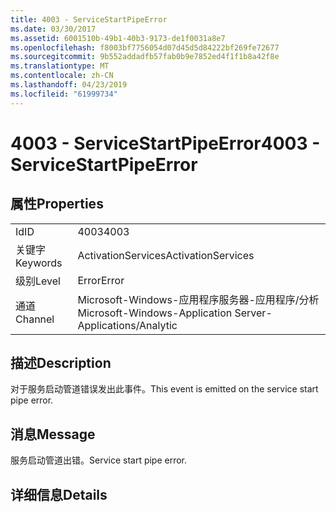 ```yaml
---
title: 4003 - ServiceStartPipeError
ms.date: 03/30/2017
ms.assetid: 6001510b-49b1-40b3-9173-de1f0031a8e7
ms.openlocfilehash: f8003bf7756054d07d45d5d84222bf269fe72677
ms.sourcegitcommit: 9b552addadfb57fab0b9e7852ed4f1f1b8a42f8e
ms.translationtype: MT
ms.contentlocale: zh-CN
ms.lasthandoff: 04/23/2019
ms.locfileid: "61999734"
---
```

# <a name="4003---servicestartpipeerror"></a><span data-ttu-id="ae1be-102">4003 - ServiceStartPipeError</span><span class="sxs-lookup"><span data-stu-id="ae1be-102">4003 - ServiceStartPipeError</span></span>
## <a name="properties"></a><span data-ttu-id="ae1be-103">属性</span><span class="sxs-lookup"><span data-stu-id="ae1be-103">Properties</span></span>  
  
|||  
|-|-|  
|<span data-ttu-id="ae1be-104">Id</span><span class="sxs-lookup"><span data-stu-id="ae1be-104">ID</span></span>|<span data-ttu-id="ae1be-105">4003</span><span class="sxs-lookup"><span data-stu-id="ae1be-105">4003</span></span>|  
|<span data-ttu-id="ae1be-106">关键字</span><span class="sxs-lookup"><span data-stu-id="ae1be-106">Keywords</span></span>|<span data-ttu-id="ae1be-107">ActivationServices</span><span class="sxs-lookup"><span data-stu-id="ae1be-107">ActivationServices</span></span>|  
|<span data-ttu-id="ae1be-108">级别</span><span class="sxs-lookup"><span data-stu-id="ae1be-108">Level</span></span>|<span data-ttu-id="ae1be-109">Error</span><span class="sxs-lookup"><span data-stu-id="ae1be-109">Error</span></span>|  
|<span data-ttu-id="ae1be-110">通道</span><span class="sxs-lookup"><span data-stu-id="ae1be-110">Channel</span></span>|<span data-ttu-id="ae1be-111">Microsoft-Windows-应用程序服务器-应用程序/分析</span><span class="sxs-lookup"><span data-stu-id="ae1be-111">Microsoft-Windows-Application Server-Applications/Analytic</span></span>|  
  
## <a name="description"></a><span data-ttu-id="ae1be-112">描述</span><span class="sxs-lookup"><span data-stu-id="ae1be-112">Description</span></span>  
 <span data-ttu-id="ae1be-113">对于服务启动管道错误发出此事件。</span><span class="sxs-lookup"><span data-stu-id="ae1be-113">This event is emitted on the service start pipe error.</span></span>  
  
## <a name="message"></a><span data-ttu-id="ae1be-114">消息</span><span class="sxs-lookup"><span data-stu-id="ae1be-114">Message</span></span>  
 <span data-ttu-id="ae1be-115">服务启动管道出错。</span><span class="sxs-lookup"><span data-stu-id="ae1be-115">Service start pipe error.</span></span>  
  
## <a name="details"></a><span data-ttu-id="ae1be-116">详细信息</span><span class="sxs-lookup"><span data-stu-id="ae1be-116">Details</span></span>
